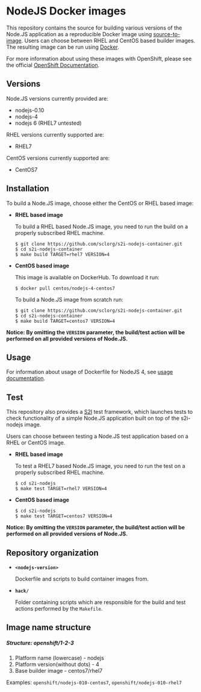 NodeJS Docker images
====================

This repository contains the source for building various versions of
the Node.JS application as a reproducible Docker image using
[source-to-image](https://github.com/openshift/source-to-image).
Users can choose between RHEL and CentOS based builder images.
The resulting image can be run using [Docker](http://docker.io).

For more information about using these images with OpenShift, please see the
official [OpenShift Documentation](https://docs.openshift.org/latest/using_images/s2i_images/nodejs.html).


Versions
---------------
Node.JS versions currently provided are:

* nodejs-0.10
* nodejs-4
* nodejs 6 (RHEL7 untested)

RHEL versions currently supported are:
* RHEL7

CentOS versions currently supported are:
* CentOS7


Installation
---------------
To build a Node.JS image, choose either the CentOS or RHEL based image:
*  **RHEL based image**

    To build a RHEL based Node.JS image, you need to run the build on a properly
    subscribed RHEL machine.

    ```
    $ git clone https://github.com/sclorg/s2i-nodejs-container.git
    $ cd s2i-nodejs-container
    $ make build TARGET=rhel7 VERSION=4
    ```

*  **CentOS based image**

    This image is available on DockerHub. To download it run:

    ```
    $ docker pull centos/nodejs-4-centos7
    ```

    To build a Node.JS image from scratch run:

    ```
    $ git clone https://github.com/sclorg/s2i-nodejs-container.git
    $ cd s2i-nodejs-container
    $ make build TARGET=centos7 VERSION=4
    ```

**Notice: By omitting the `VERSION` parameter, the build/test action will be performed
on all provided versions of Node.JS.**


Usage
---------------------------------

For information about usage of Dockerfile for NodeJS 4,
see [usage documentation](4/README.md).

Test
---------------------
This repository also provides a [S2I](https://github.com/openshift/source-to-image) test framework,
which launches tests to check functionality of a simple Node.JS application built on top of the s2i-nodejs image.

Users can choose between testing a Node.JS test application based on a RHEL or CentOS image.

*  **RHEL based image**

    To test a RHEL7 based Node.JS image, you need to run the test on a properly
    subscribed RHEL machine.

    ```
    $ cd s2i-nodejs
    $ make test TARGET=rhel7 VERSION=4
    ```

*  **CentOS based image**

    ```
    $ cd s2i-nodejs
    $ make test TARGET=centos7 VERSION=4
    ```

**Notice: By omitting the `VERSION` parameter, the build/test action will be performed
on all provided versions of Node.JS.**


Repository organization
------------------------
* **`<nodejs-version>`**

    Dockerfile and scripts to build container images from.

* **`hack/`**

    Folder containing scripts which are responsible for the build and test actions performed by the `Makefile`.


Image name structure
------------------------
##### Structure: openshift/1-2-3

1. Platform name (lowercase) - nodejs
2. Platform version(without dots) - 4
3. Base builder image - centos7/rhel7

Examples: `openshift/nodejs-010-centos7`, `openshift/nodejs-010-rhel7`

